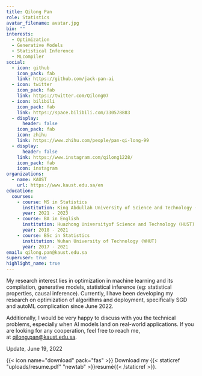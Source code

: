 ```yaml
---
title: Qilong Pan
role: Statistics
avatar_filename: avatar.jpg
bio: ""
interests:
  - Optimization
  - Generative Models
  - Statistical Inference
  - MLcompiler
social:
  - icon: github
    icon_pack: fab
    link: https://github.com/jack-pan-ai
  - icon: twitter
    icon_pack: fab
    link: https://twitter.com/Qilong07
  - icon: bilibili
    icon_pack: fab
    link: https://space.bilibili.com/330578883
  - display:
      header: false
    icon_pack: fab
    icon: zhihu
    link: https://www.zhihu.com/people/pan-qi-long-99
  - display:
      header: false
    link: https://www.instagram.com/qilong1228/
    icon_pack: fab
    icon: instagram
organizations:
  - name: KAUST
    url: https://www.kaust.edu.sa/en
education:
  courses:
    - course: MS in Statistics
      institution: King Abdullah University of Science and Technology (KAUST)
      year: 2021 - 2023
    - course: BA in English
      institution: Huazhong Universityof Science and Technology (HUST)
      year: 2018 - 2021
    - course: BSc in Statistics
      institution: Wuhan University of Technology (WHUT)
      year: 2017 - 2021
email: qilong.pan@kaust.edu.sa
superuser: true
highlight_name: true
---
```

My research interest lies in optimization in machine learning and its compilation, generative models, statistical inference (eg: statistical properties, causal inference). Currently, I have been developing my research on optimization of algorithms and deployment, specifically SGD and autoML complication since June 2022.

Additionally, I would be very happy to discuss with you the technical problems, especially when AI models land on real-world applications. If you are looking for any cooperation, feel free to reach me, at [qilong.pan@kaust.edu.sa](mailto:qilong.pan@kaust.edu.sa).

Update, June 19, 2022

{{< icon name="download" pack="fas" >}} Download my {{< staticref "uploads/resume.pdf" "newtab" >}}resumé{{< /staticref >}}.
